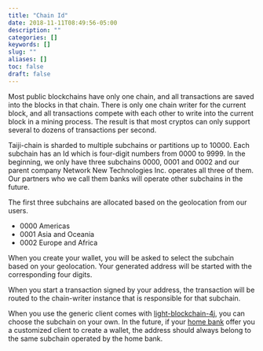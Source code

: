 ```yaml
---
title: "Chain Id"
date: 2018-11-11T08:49:56-05:00
description: ""
categories: []
keywords: []
slug: ""
aliases: []
toc: false
draft: false
---
```


Most public blockchains have only one chain, and all transactions are saved into the blocks in that chain. There is only one chain writer for the current block, and all transactions compete with each other to write into the current block in a mining process. The result is that most cryptos can only support several to dozens of transactions per second.

Taiji-chain is sharded to multiple subchains or partitions up to 10000. Each subchain has an Id which is four-digit numbers from 0000 to 9999. In the beginning, we only have three subchains 0000, 0001 and 0002 and our parent company Network New Technologies Inc. operates all three of them. Our partners who we call them banks will operate other subchains in the future. 

The first three subchains are allocated based on the geolocation from our users. 

- 0000 Americas
- 0001 Asia and Oceania
- 0002 Europe and Africa

When you create your wallet, you will be asked to select the subchain based on your geolocation. Your generated address will be started with the corresponding four digits. 

When you start a transaction signed by your address, the transaction will be routed to the chain-writer instance that is responsible for that subchain. 

When you use the generic client comes with [light-blockchain-4j][], you can choose the subchain on your own. In the future, if your [home bank][] offer you a customized client to create a wallet, the address should always belong to the same subchain operated by the home bank. 


[light-blockchain-4j]: https://github.com/networknt/light-blockchain-4j
[home bank]: /concept/home-bank/


